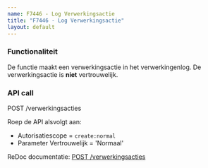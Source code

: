 ```yaml
---
name: F7446 - Log Verwerkingsactie
title: "F7446 - Log Verwerkingsactie"
layout: default
---
```


### Functionaliteit

De functie maakt een verwerkingsactie in het verwerkingenlog.
De verwerkingsactie is **niet** vertrouwelijk.

### API call

POST /verwerkingsacties

Roep de API alsvolgt aan:
* Autorisatiescope = `create:normal`
* Parameter Vertrouwelijk = 'Normaal'

ReDoc documentatie: [POST /verwerkingsacties](http://redocly.github.io/redoc/?url=https://raw.githubusercontent.com/VNG-Realisatie/gemma-verwerkingenlogging/master/docs/_content/api/oas-specification/logging-verwerkingen-api/openapi.yaml#operation/verwerkingsactie_create)
